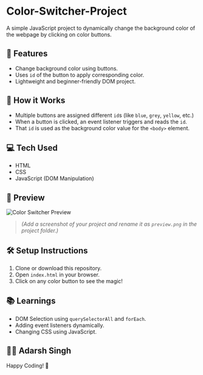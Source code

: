 # Color-Switcher-Project

A simple JavaScript project to dynamically change the background color of the webpage by clicking on color buttons.

## 🚀 Features

- Change background color using buttons.
- Uses `id` of the button to apply corresponding color.
- Lightweight and beginner-friendly DOM project.


## 🧠 How it Works

- Multiple buttons are assigned different `id`s (like `blue`, `grey`, `yellow`, etc.)
- When a button is clicked, an event listener triggers and reads the `id`.
- That `id` is used as the background color value for the `<body>` element.

## 💻 Tech Used

- HTML
- CSS
- JavaScript (DOM Manipulation)

## 📸 Preview

![Color Switcher Preview](preview.png)

> *(Add a screenshot of your project and rename it as `preview.png` in the project folder.)*

## 🛠️ Setup Instructions

1. Clone or download this repository.
2. Open `index.html` in your browser.
3. Click on any color button to see the magic!

## 📚 Learnings

- DOM Selection using `querySelectorAll` and `forEach`.
- Adding event listeners dynamically.
- Changing CSS using JavaScript.


## 🧑‍💻 Adarsh Singh


Happy Coding! 🚀
